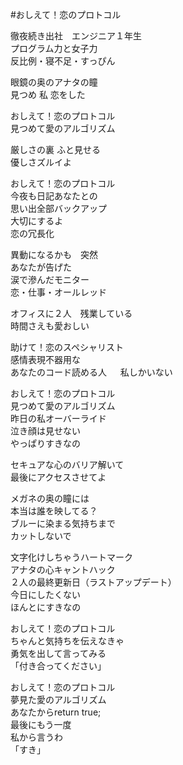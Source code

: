 #おしえて！恋のプロトコル

徹夜続き出社　エンジニア１年生  
プログラム力と女子力  
反比例・寝不足・すっぴん  

眼鏡の奥のアナタの瞳  
見つめ 私 恋をした  

おしえて！恋のプロトコル  
見つめて愛のアルゴリズム  

厳しさの裏 ふと見せる  
優しさズルイよ  

おしえて！恋のプロトコル  
今夜も日記あなたとの  
思い出全部バックアップ  
大切にするよ  
恋の冗長化  


異動になるかも　突然  
あなたが告げた  
涙で滲んだモニター  
恋・仕事・オールレッド  

オフィスに２人　残業している  
時間さえも愛おしい  

助けて！恋のスペシャリスト  
感情表現不器用な  
あなたのコード読める人  　
私しかいない  

おしえて！恋のプロトコル  
見つめて愛のアルゴリズム  
昨日の私オーバーライド  
泣き顔は見せない  
やっぱりすきなの  


セキュアな心のバリア解いて  
最後にアクセスさせてよ  


メガネの奥の瞳には  
本当は誰を映してる？  
ブルーに染まる気持ちまで  
カットしないで  

文字化けしちゃうハートマーク  
アナタの心キャントハック  
２人の最終更新日（ラストアップデート）  
今日にしたくない  
ほんとにすきなの  

おしえて！恋のプロトコル  
ちゃんと気持ちを伝えなきゃ  
勇気を出して言ってみる  
「付き合ってください」  

おしえて！恋のプロトコル  
夢見た愛のアルゴリズム  
あなたからreturn true;  
最後にもう一度  
私から言うわ  
「すき」  
